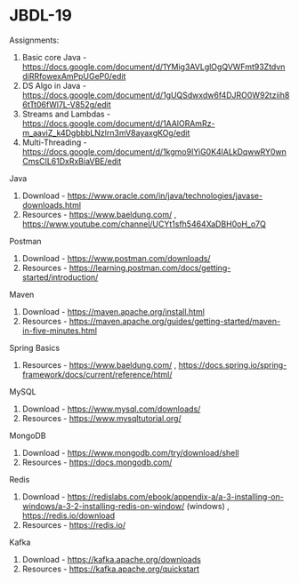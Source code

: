 # JBDL-19

Assignments:
1. Basic core Java - https://docs.google.com/document/d/1YMig3AVLglOgQVWFmt93ZtdvndiRRfowexAmPpUGeP0/edit
2. DS Algo in Java - https://docs.google.com/document/d/1gUQSdwxdw6f4DJRO0W92tziih86tTt06fWl7L-V852g/edit
3. Streams and Lambdas - https://docs.google.com/document/d/1AAlORAmRz-m_aaviZ_k4DgbbbLNzlrn3mV8ayaxgKOg/edit
4. Multi-Threading - https://docs.google.com/document/d/1kgmo9IYiG0K4lALkDqwwRY0wnCmsCIL61DxRxBiaVBE/edit


Java

1. Download - https://www.oracle.com/in/java/technologies/javase-downloads.html
2. Resources - https://www.baeldung.com/ , https://www.youtube.com/channel/UCYt1sfh5464XaDBH0oH_o7Q

Postman
1. Download - https://www.postman.com/downloads/
2. Resources - https://learning.postman.com/docs/getting-started/introduction/

Maven
1. Download - https://maven.apache.org/install.html
2. Resources - https://maven.apache.org/guides/getting-started/maven-in-five-minutes.html

Spring Basics
1. Resources - https://www.baeldung.com/ , https://docs.spring.io/spring-framework/docs/current/reference/html/

MySQL
1. Download - https://www.mysql.com/downloads/
2. Resources - https://www.mysqltutorial.org/

MongoDB
1. Download - https://www.mongodb.com/try/download/shell
2. Resources - https://docs.mongodb.com/

Redis
1. Download - https://redislabs.com/ebook/appendix-a/a-3-installing-on-windows/a-3-2-installing-redis-on-window/ (windows) , https://redis.io/download
2. Resources - https://redis.io/

Kafka
1. Download - https://kafka.apache.org/downloads
2. Resources - https://kafka.apache.org/quickstart
